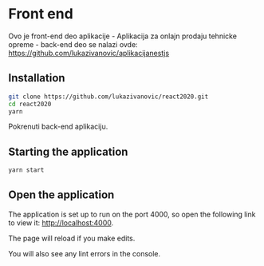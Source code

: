 # Front end

Ovo je front-end deo aplikacije - Aplikacija za onlajn prodaju tehnicke opreme - back-end deo se nalazi ovde: https://github.com/lukazivanovic/aplikacijanestjs

## Installation

```sh
git clone https://github.com/lukazivanovic/react2020.git
cd react2020
yarn
```

Pokrenuti back-end aplikaciju.

## Starting the application

```sh
yarn start
```

## Open the application

The application is set up to run on the port 4000, so open the following link to view it: [http://localhost:4000](http://localhost:4000).

The page will reload if you make edits.<br>

You will also see any lint errors in the console.